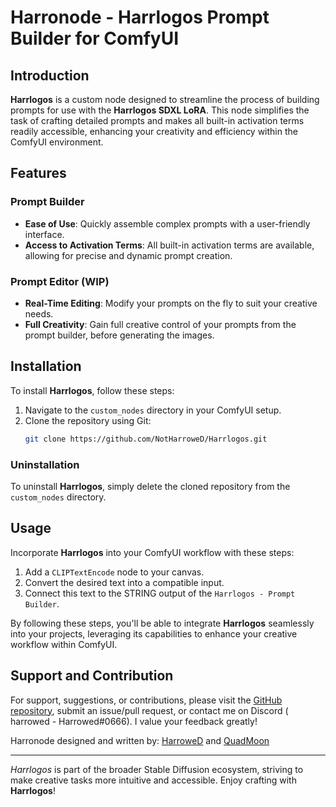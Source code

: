 
# Harronode - Harrlogos Prompt Builder for ComfyUI

## Introduction
**Harrlogos** is a custom node designed to streamline the process of building prompts for use with the **Harrlogos SDXL LoRA**. This node simplifies the task of crafting detailed prompts and makes all built-in activation terms readily accessible, enhancing your creativity and efficiency within the ComfyUI environment.

## Features

### Prompt Builder
- **Ease of Use**: Quickly assemble complex prompts with a user-friendly interface.
- **Access to Activation Terms**: All built-in activation terms are available, allowing for precise and dynamic prompt creation.

### Prompt Editor (WIP)
- **Real-Time Editing**: Modify your prompts on the fly to suit your creative needs.
- **Full Creativity**: Gain full creative control of your prompts from the prompt builder, before generating the images. 

## Installation

To install **Harrlogos**, follow these steps:

1. Navigate to the `custom_nodes` directory in your ComfyUI setup.
2. Clone the repository using Git:
   ```bash
   git clone https://github.com/NotHarroweD/Harrlogos.git
   ```

### Uninstallation

To uninstall **Harrlogos**, simply delete the cloned repository from the `custom_nodes` directory.

## Usage

Incorporate **Harrlogos** into your ComfyUI workflow with these steps:

1. Add a `CLIPTextEncode` node to your canvas.
2. Convert the desired text into a compatible input.
3. Connect this text to the STRING output of the `Harrlogos - Prompt Builder`.

By following these steps, you'll be able to integrate **Harrlogos** seamlessly into your projects, leveraging its capabilities to enhance your creative workflow within ComfyUI.

## Support and Contribution

For support, suggestions, or contributions, please visit the [GitHub repository](https://github.com/NotHarroweD/Harrlogos), submit an issue/pull request, or contact me on Discord ( harrowed - Harrowed#0666). I value your feedback greatly!

Harronode designed and written by:
[HarroweD](https://github.com/NotHarroweD) and [QuadMoon](https://github.com/traugdor)

---

*Harrlogos* is part of the broader Stable Diffusion ecosystem, striving to make creative tasks more intuitive and accessible. Enjoy crafting with **Harrlogos**!
```
